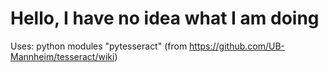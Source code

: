 # Hello, I have no idea what I am doing

Uses: python modules "pytesseract" (from https://github.com/UB-Mannheim/tesseract/wiki)